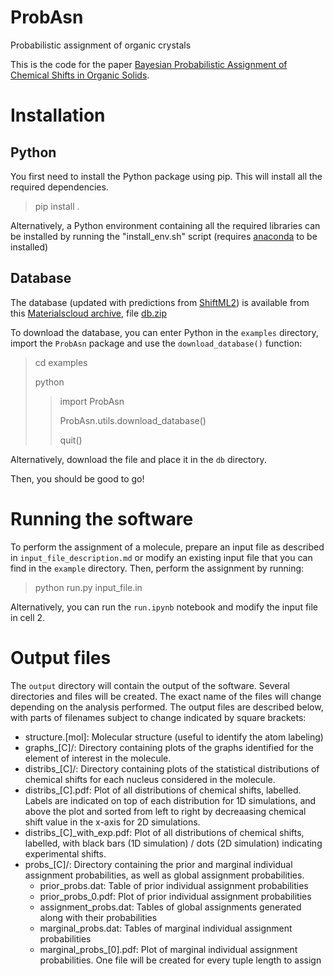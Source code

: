 # ProbAsn
Probabilistic assignment of organic crystals

This is the code for the paper [Bayesian Probabilistic Assignment of Chemical Shifts in Organic Solids](https://doi.org/10.1126/sciadv.abk2341).

# Installation

## Python

You first need to install the Python package using pip. This will install all the required dependencies.

> pip install .

Alternatively, a Python environment containing all the required libraries can be installed by running the "install_env.sh" script (requires [anaconda](https://www.anaconda.com) to be installed)

## Database

The database (updated with predictions from [ShiftML2](https://doi.org/10.1021/acs.jpcc.2c03854)) is available from this [Materialscloud archive](https://archive.materialscloud.org/deposit/records/1824), file [db.zip](https://archive.materialscloud.org/record/file?filename=db.zip&record_id=1824)

To download the database, you can enter Python in the `examples` directory, import the `ProbAsn` package and use the `download_database()` function:

> cd examples
>
> python
>
>> import ProbAsn
>>
>> ProbAsn.utils.download_database()
>>
>> quit()

Alternatively, download the file and place it in the `db` directory.

Then, you should be good to go!

# Running the software

To perform the assignment of a molecule, prepare an input file as described in `input_file_description.md` or modify an existing input file that you can find in the `example` directory. Then, perform the assignment by running:

> python run.py input_file.in

Alternatively, you can run the `run.ipynb` notebook and modify the input file in cell 2.

# Output files

The `output` directory will contain the output of the software. Several directories and files will be created. The exact name of the files will change depending on the analysis performed. The output files are described below, with parts of filenames subject to change indicated by square brackets:

- structure.[mol]: Molecular structure (useful to identify the atom labeling)
- graphs_[C]/: Directory containing plots of the graphs identified for the element of interest in the molecule.
- distribs_[C]/: Directory containing plots of the statistical distributions of chemical shifts for each nucleus considered in the molecule.
- distribs_[C].pdf: Plot of all distributions of chemical shifts, labelled. Labels are indicated on top of each distribution for 1D simulations, and above the plot and sorted from left to right by decreaasing chemical shift value in the x-axis for 2D simulations.
- distribs\_[C]\_with\_exp.pdf: Plot of all distributions of chemical shifts, labelled, with black bars (1D simulation) / dots (2D simulation) indicating experimental shifts.
- probs_[C]/: Directory containing the prior and marginal individual assignment probabilities, as well as global assignment probabilities.
  - prior_probs.dat: Table of prior individual assignment probabilities
  - prior_probs_0.pdf: Plot of prior individual assignment probabilities
  - assignment_probs.dat: Tables of global assignments generated along with their probabilities
  - marginal_probs.dat: Tables of marginal individual assignment probabilities
  - marginal_probs_[0].pdf: Plot of marginal individual assignment probabilities. One file will be created for every tuple length to assign
